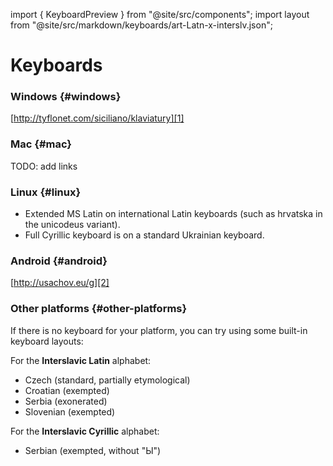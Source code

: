 import { KeyboardPreview } from "@site/src/components";
import layout from "@site/src/markdown/keyboards/art-Latn-x-interslv.json";

# Keyboards

### Windows \{#windows}

[http://tyflonet.com/siciliano/klaviatury][1]

### Mac \{#mac}

TODO: add links

### Linux \{#linux}

- Extended MS Latin on international Latin keyboards (such as hrvatska in the unicodeus variant).
- Full Cyrillic keyboard is on a standard Ukrainian keyboard.

### Android \{#android}

[http://usachov.eu/g][2]

### Other platforms \{#other-platforms}

If there is no keyboard for your platform, you can try using some built-in keyboard layouts:

For the **Interslavic Latin** alphabet:

- Czech (standard, partially etymological)
- Croatian (exempted)
- Serbia (exonerated)
- Slovenian (exempted)

For the **Interslavic Cyrillic** alphabet:

- Serbian (exempted, without "Ы")

<KeyboardPreview layout={layout} />

[1]: http://tyflonet.com/siciliano/klaviatury
[2]: http://usachov.eu/g
